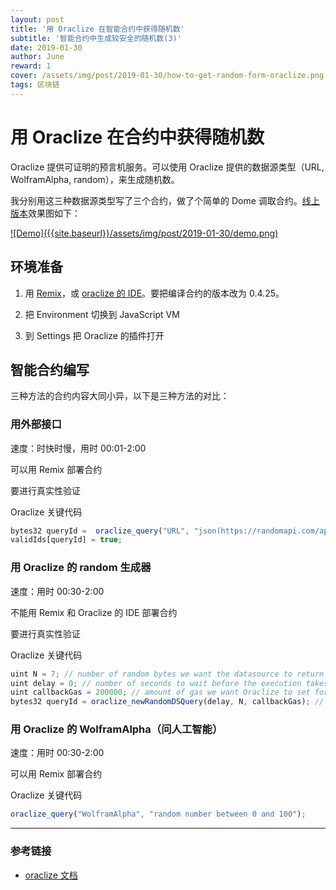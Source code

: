 ```yaml
---
layout: post
title: '用 Oraclize 在智能合约中获得随机数'
subtitle: '智能合约中生成较安全的随机数(3)'
date: 2019-01-30
author: June
reward: 1
cover: /assets/img/post/2019-01-30/how-to-get-random-form-oraclize.png
tags: 区块链
---
```


# 用 Oraclize 在合约中获得随机数

Oraclize 提供可证明的预言机服务。可以使用 Oraclize 提供的数据源类型（URL, WolframAlpha, random），来生成随机数。

我分别用这三种数据源类型写了三个合约，做了个简单的 Dome 调取合约。[线上版本](http://blog.junezhu.top/dapp-fun-test/)效果图如下：

<a data-fancybox="gallery" href="{{site.baseurl}}/assets/img/post/2019-01-30/demo.png">
![Demo]({{site.baseurl}}/assets/img/post/2019-01-30/demo.png)
</a>

## 环境准备

1. 用 [Remix](https://remix.ethereum.org/#optimize=false)，或 [oraclize 的 IDE](http://dapps.oraclize.it/browser-solidity/)。要把编译合约的版本改为 0.4.25。

2. 把 Environment 切换到 JavaScript VM

3. 到 Settings 把 Oraclize 的插件打开

## 智能合约编写

三种方法的合约内容大同小异，以下是三种方法的对比：

### 用外部接口

速度：时快时慢，用时 00:01-2:00

可以用 Remix 部署合约

要进行真实性验证

Oraclize 关键代码
```js
bytes32 queryId =  oraclize_query("URL", "json(https://randomapi.com/api/?key=PZFO-VK8M-XV6H-H92P&ref=y5kkh9i8).results[0].numeric");
validIds[queryId] = true;
```

### 用 Oraclize 的 random 生成器

速度：用时 00:30-2:00

不能用 Remix 和 Oraclize 的 IDE 部署合约

要进行真实性验证

Oraclize 关键代码
```js
uint N = 7; // number of random bytes we want the datasource to return
uint delay = 0; // number of seconds to wait before the execution takes place
uint callbackGas = 200000; // amount of gas we want Oraclize to set for the callback function
bytes32 queryId = oraclize_newRandomDSQuery(delay, N, callbackGas); // this function internally generates the correct oraclize_query and returns its queryId
```

### 用 Oraclize 的 WolframAlpha（问人工智能）

速度：用时 00:30-2:00

可以用 Remix 部署合约

Oraclize 关键代码
```js
oraclize_query("WolframAlpha", "random number between 0 and 100");
```

---

### 参考链接

* [oraclize 文档](https://docs.oraclize.it/)